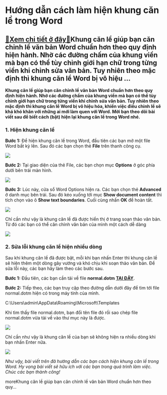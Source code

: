 Hướng dẫn cách làm hiện khung căn lề trong Word
===============================================

[:gift:Xem chi tiết ở đây:gift:](https://hddtvn.com/huong-dan-cach-lam-hien-khung-can-le-trong-word/)Khung căn lề giúp bạn căn chỉnh lề văn bản Word chuẩn hơn theo quy định hiện hành. Nhờ các đường chấm của khung viền mà bạn có thể tùy chỉnh giới hạn chữ trong từng viền khi chỉnh sửa văn bản. Tuy nhiên theo mặc định thì khung căn lề Word bị vô hiệu …
-----------------------------------------------------------------------------------------------------------------------------------------------------------------------------------------------------------------------------------------------------------

**Khung căn lề giúp bạn căn chỉnh lề văn bản Word chuẩn hơn theo quy định hiện hành. Nhờ các đường chấm của khung viền mà bạn có thể tùy chỉnh giới hạn chữ trong từng viền khi chỉnh sửa văn bản. Tuy nhiên theo mặc định thì khung căn lề Word bị vô hiệu hóa, khiến việc điều chỉnh lề sẽ khá khó khăn với những ai mới làm quen với Word. Mời bạn theo dõi bài viết sau để biết cách (bật) hiện lại khung căn lề trong Word nhé.**


### 1. Hiện khung căn lề


**Bước 1:** Để hiện khung căn lề trong Word, đầu tiên các bạn mở một file Word bất kỳ lên. Sau đó các bạn chọn thẻ **File** trên thanh công cụ.


![](https://hddtvn.com/wp-content/uploads/2021/01/UXqUCDs.png)


**Bước 2:** Tại giao diện của thẻ File, các bạn chọn mục **Options** ở góc phía dưới bên trái màn hình.


![](https://hddtvn.com/wp-content/uploads/2021/01/CQxi4hK.png)


**Bước 3:** Lúc này, cửa sổ Word Options hiện ra. Các bạn chọn thẻ **Advanced** ở danh mục bên trái. Sau đó kéo xuống tới mục **Show document content** thì tích chọn vào ô **Show text boundaries**. Cuối cùng nhấn **OK** để hoàn tất.


![](https://hddtvn.com/wp-content/uploads/2021/01/blZvsmi.png)


Chỉ cần như vậy là khung căn lề đã được hiển thị ở trang soạn thảo văn bản. Từ đó các bạn có thể căn chỉnh văn bản của mình một cách dễ dàng


![](https://hddtvn.com/wp-content/uploads/2021/01/jKNLbIl.png)


### 2. Sửa lỗi khung căn lề hiện nhiều dòng


Sau khi khung căn lề đã được bật, mỗi khi bạn nhấn Enter thì khung căn lề sẽ hiện thêm một dòng gây vướng và khó chịu khi soạn thảo văn bản. Để sửa lỗi này, các bạn hãy làm theo các bước sau.


**Bước 1:** Đầu tiên, các bạn cần tải về file **normal.dotm** [**TẠI ĐÂY**](https://drive.google.com/file/d/14GJsZHfKycs9EqxI-EENsnxgkxw2LSX_/view?usp=sharing).


**Bước 2:** Tiếp theo, các bạn truy cập theo đường dẫn dưới đây để tìm tới file normal.dotm hiện có trong máy tính của mình.


C:\Users\admin\AppData\Roaming\Microsoft\Templates


Khi tìm thấy file normal.dotm, bạn đổi tên file đó rồi sao chép file normal.dotm vừa tải về vào thư mục này là được.


![](https://hddtvn.com/wp-content/uploads/2021/01/4zkDBOp.png)


Chỉ cần như vậy là khung căn lề của bạn sẽ không hiện ra nhiều dòng khi bạn nhấn Enter nữa.


![](https://hddtvn.com/wp-content/uploads/2021/01/qva4MU4.png)


*Như vậy, bài viết trên đã hướng dẫn các bạn cách hiện khung căn lề trong Word. Hy vọng bài viết sẽ hữu ích với các bạn trong quá trình làm việc. Chúc các bạn thành công!*


moreKhung căn lề giúp bạn căn chỉnh lề văn bản Word chuẩn hơn theo quy…

